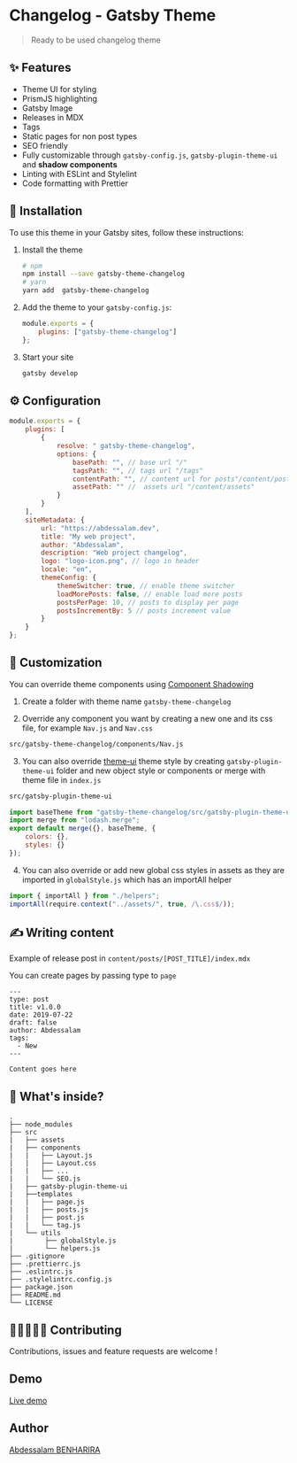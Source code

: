 # Changelog - Gatsby Theme

> Ready to be used changelog theme

## ✨ Features

-   Theme UI for styling
-   PrismJS highlighting
-   Gatsby Image
-   Releases in MDX
-   Tags
-   Static pages for non post types
-   SEO friendly
-   Fully customizable through `gatsby-config.js`, `gatsby-plugin-theme-ui` and **shadow components**
-   Linting with ESLint and Stylelint
-   Code formatting with Prettier

## 🚀 Installation

To use this theme in your Gatsby sites, follow these instructions:

1. Install the theme

    ```sh
    # npm
    npm install --save gatsby-theme-changelog
    # yarn
    yarn add  gatsby-theme-changelog
    ```

2. Add the theme to your `gatsby-config.js`:

    ```js
    module.exports = {
    	plugins: ["gatsby-theme-changelog"]
    };
    ```

3. Start your site

    ```sh
    gatsby develop
    ```

## ⚙ Configuration

```javascript
module.exports = {
	plugins: [
		{
			resolve: " gatsby-theme-changelog",
			options: {
				basePath: "", // base url "/"
				tagsPath: "", // tags url "/tags"
				contentPath: "", // content url for posts"/content/posts"
				assetPath: "" //  assets url "/content/assets"
			}
		}
	],
	siteMetadata: {
		url: "https://abdessalam.dev",
		title: "My web project",
		author: "Abdessalam",
		description: "Web project changelog",
		logo: "logo-icon.png", // logo in header
		locale: "en",
		themeConfig: {
			themeSwitcher: true, // enable theme switcher
			loadMorePosts: false, // enable load more posts
			postsPerPage: 10, // posts to display per page
			postsIncrementBy: 5 // posts increment value
		}
	}
};
```

## 💅 Customization

You can override theme components using [Component Shadowing](https://www.gatsbyjs.org/blog/2019-04-29-component-shadowing/)

1. Create a folder with theme name `gatsby-theme-changelog`

2. Override any component you want by creating a new one and its css file, for example `Nav.js` and `Nav.css`

```bash
src/gatsby-theme-changelog/components/Nav.js
```

3. You can also override [theme-ui](https://theme-ui.com/getting-started) theme style by creating `gatsby-plugin-theme-ui` folder and new object style or components or merge with theme file in `index.js`

```bash
src/gatsby-plugin-theme-ui
```

```javascript
import baseTheme from "gatsby-theme-changelog/src/gatsby-plugin-theme-ui";
import merge from "lodash.merge";
export default merge({}, baseTheme, {
	colors: {},
	styles: {}
});
```

4. You can also override or add new global css styles in assets as they are imported in `globalStyle.js` which has an importAll helper

```javascript
import { importAll } from "./helpers";
importAll(require.context("../assets/", true, /\.css$/));
```

## ✍ Writing content

Example of release post in `content/posts/[POST_TITLE]/index.mdx`

You can create pages by passing type to `page`

```
---
type: post
title: v1.0.0
date: 2019-07-22
draft: false
author: Abdessalam
tags:
  - New
---

Content goes here
```

## 🧐 What's inside?

```
.
├── node_modules
├── src
|   ├── assets
|   ├── components
|   |   ├── Layout.js
|   |   ├── Layout.css
|   |   ├── ...
|   |   └── SEO.js
|   ├── gatsby-plugin-theme-ui
|   ├──templates
|   |   ├── page.js
|   |   ├── posts.js
|   |   ├── post.js
|   |   └── tag.js
|   └── utils
|        ├── globalStyle.js
|        └── helpers.js
├── .gitignore
├── .prettierrc.js
├── .eslintrc.js
├── .stylelintrc.config.js
├── package.json
├── README.md
└── LICENSE
```

## 👨🏻‍💻👩‍💻 Contributing

Contributions, issues and feature requests are welcome !

## Demo

[Live demo](https://gatsby-demo-changelog.netlify.com/)

## Author

[Abdessalam BENHARIRA](https://abdessalam.dev)
